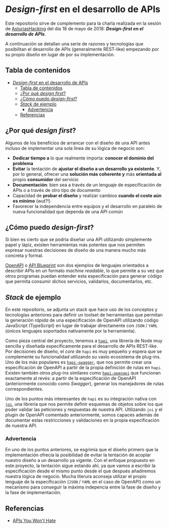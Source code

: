 # _Design-first_ en el desarrollo de APIs

Este repositorio sirve de complemento para la charla realizada en la sesión de
[AsturiasHacking](http://asturiashacking.org) del día 18 de mayo de 2018: **_Design-first en el desarrollo de APIs_**.

A continuación se detallan una serie de razones y tecnologías que posibilitan el desarrollo de APIs (generalmente REST-like) empezando por su propio diseño en lugar de por su implementación.

## Tabla de contenidos

<!-- TOC -->

* [_Design-first_ en el desarrollo de APIs](#_design-first_-en-el-desarrollo-de-apis)
  * [Tabla de contenidos](#tabla-de-contenidos)
  * [¿Por qué _design first_?](#¿por-qué-_design-first_)
  * [¿Cómo puedo _design-first_?](#¿cómo-puedo-_design-first_)
  * [_Stack_ de ejemplo](#_stack_-de-ejemplo)
    * [Advertencia](#advertencia)
  * [Referencias](#referencias)

<!-- /TOC -->

## ¿Por qué _design first_?

Algunos de los beneficios de arrancar con el diseño de una API antes incluso de implementar una sola línea de su lógica de negocio son:

* **Dedicar tiempo a** lo que realmente importa: **conocer el dominio del problema**
* **Evitar** la tentación de **ajustar el diseño a un desarrollo ya existente**. Y, por lo general, ofrecer una **solución más coherente y** más **orientada al** propio **consumidor** del servicio
* **Documentación**: bien sea a través de un lenguaje de especificación de APIs o a través de otro tipo de documento
* Capacidad de **probar el diseño** y realizar cambios **cuando el coste aún es mínimo** (wut?!)
* Favorecer la independencia entre equipos y el desarrollo en paralelo de nueva funcionalidad que dependa de una API común

## ¿Cómo puedo _design-first_?

Si bien es cierto que se podría diseñar una API utilizando simplemente papel y lápiz, existen herramientas más potentes que nos permiten expresar nuestras decisiones de diseño de una manera mucho más concreta y formal.

[OpenAPI](https://www.openapis.org/) o [API Blueprint](https://apiblueprint.org/) son dos ejemplos de lenguajes orientados a describir APIs en un formato _machine readable_, lo que permite a su vez que otros programas puedan entender esta especificación para generar código que permita consumir dichos servicios, validarlos, documentarlos, etc.

## _Stack_ de ejemplo

En este repositorio, se adjunta un stack que hace uso de los conceptos y tecnologías anteriores para definir un toolset de herramientas que permitan la generación _rápida_ de una especificación de OpenAPI utilizando código JavaScript (TypeScript) en lugar de trabajar directamente con `JSON` / `YAML` (únicos lenguajes soportados nativamente por la herramienta).

Como pieza central del proyecto, tenemos a [`hapi`](https://hapijs.com), una librería de Node muy sencilla y diseñada específicamente para el desarrollo de APIs REST-like. Por decisiones de diseño, el _core_ de `hapi` es muy pequeño y espera que se complemente su funcionalidad utilizando su vasto ecosistema de plug-ins. Uno de los más populares es [`hapi-swagger`](https://github.com/glennjones/hapi-swagger), que nos permite crear una especificación de OpenAPI a partir de la propia definición de rutas en `hapi`. Existen también otros plug-ins similares como [`hapi-openapi`](https://github.com/krakenjs/hapi-openapi) que funcionan exactamente al revés: a partir de la especificación de OpenAPI (anteriormente conocido como _Swagger_), generar los manejadores de rutas correspondientes.

Uno de los puntos más interesantes de `hapi` es su integración nativa con [`joi`](https://github.com/hapijs/joi), una librería que nos permite definir esquemas de objetos sobre los que poder validar las peticiones y respuestas de nuestra API. Utilizando `joi` y el plugin de OpenAPI comentado anteriormente, somos capaces además de documentar estas restricciones y validaciones en la propia especificación de nuestra API.

### Advertencia

En uno de los puntos anteriores, se esgrimía que el diseño primero que la implementación ofrecía la posibilidad de evitar la tentación de acoplar nuestro diseño a un desarrollo ya vigente. Con el enfoque propuesto en este proyecto, la tentación sigue estando ahí, ya que vamos a escribir la especificación desde el mismo punto desde el que después añadiremos nuestra lógica de negocio. Mucha literura aconseja utilizar el propio lenguaje de la especificación (`JSON` / `YAML` en el caso de OpenAPI) como un mecanismo para conseguir la máxima indepencia entre la fase de diseño y la fase de implementación.

## Referencias

* [APIs You Won't Hate](https://apisyouwonthate.com/)
